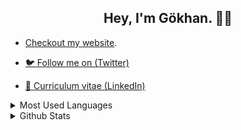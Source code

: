 <h2 align="center">Hey, I'm Gökhan. 👋🏽 </h2>

 - [Checkout my website](https://gokhanozturk.io).

 - [🐦 Follow me on (Twitter)](https://twitter.com/gokh4nozturk)
 - [🏹 Curriculum vitae (LinkedIn)](https://www.linkedin.com/in/gokhannozturk/)



<details>
<summary>Most Used Languages</summary>
<img src="https://github-readme-stats.vercel.app/api/top-langs/?username=gokh4nozturk&layout=compact" />
</details>

<details>
<summary>Github Stats</summary>
<img src="https://github-readme-stats.vercel.app/api?username=gokh4nozturk&theme=dracula" >
</details>
